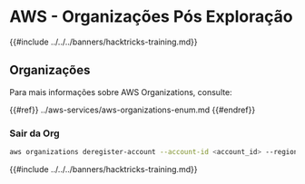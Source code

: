 # AWS - Organizações Pós Exploração

{{#include ../../../banners/hacktricks-training.md}}

## Organizações

Para mais informações sobre AWS Organizations, consulte:

{{#ref}}
../aws-services/aws-organizations-enum.md
{{#endref}}

### Sair da Org
```bash
aws organizations deregister-account --account-id <account_id> --region <region>
```
{{#include ../../../banners/hacktricks-training.md}}
